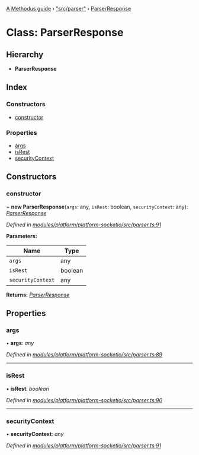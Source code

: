 [A Methodus guide](../README.md) › ["src/parser"](../modules/_src_parser_.md) › [ParserResponse](_src_parser_.parserresponse.md)

# Class: ParserResponse

## Hierarchy

* **ParserResponse**

## Index

### Constructors

* [constructor](_src_parser_.parserresponse.md#constructor)

### Properties

* [args](_src_parser_.parserresponse.md#args)
* [isRest](_src_parser_.parserresponse.md#isrest)
* [securityContext](_src_parser_.parserresponse.md#securitycontext)

## Constructors

###  constructor

\+ **new ParserResponse**(`args`: any, `isRest`: boolean, `securityContext`: any): *[ParserResponse](_src_parser_.parserresponse.md)*

*Defined in [modules/platform/platform-socketio/src/parser.ts:91](https://github.com/nodulusteam/methodus.dev/blob/4276858/modules/platform/platform-socketio/src/parser.ts#L91)*

**Parameters:**

Name | Type |
------ | ------ |
`args` | any |
`isRest` | boolean |
`securityContext` | any |

**Returns:** *[ParserResponse](_src_parser_.parserresponse.md)*

## Properties

###  args

• **args**: *any*

*Defined in [modules/platform/platform-socketio/src/parser.ts:89](https://github.com/nodulusteam/methodus.dev/blob/4276858/modules/platform/platform-socketio/src/parser.ts#L89)*

___

###  isRest

• **isRest**: *boolean*

*Defined in [modules/platform/platform-socketio/src/parser.ts:90](https://github.com/nodulusteam/methodus.dev/blob/4276858/modules/platform/platform-socketio/src/parser.ts#L90)*

___

###  securityContext

• **securityContext**: *any*

*Defined in [modules/platform/platform-socketio/src/parser.ts:91](https://github.com/nodulusteam/methodus.dev/blob/4276858/modules/platform/platform-socketio/src/parser.ts#L91)*
